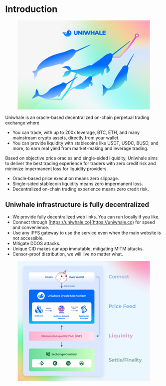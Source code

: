 # Introduction

<figure><img src=".gitbook/assets/section_cover (1).png" alt=""><figcaption></figcaption></figure>



Uniwhale is an oracle-based decentralized on-chain perpetual trading exchange where <mark style="color:green;"></mark>&#x20;

* You can trade, with up to 200x leverage, BTC, ETH, and many mainstream crypto assets, directly from your wallet.
* You can provide liquidity with stablecoins like USDT, USDC, BUSD, and more, to earn real yield from market-making and leverage trading.

Based on objective price oracles and single-sided liquidity, Uniwhale aims to deliver the best trading experience for traders with zero credit risk and minimize impermanent loss for liquidity providers.

* Oracle-based price execution means zero slippage.
* Single-sided stablecoin liquidity means zero impermanent loss.
* Decentralized on-chain trading experience means zero credit risk.

## Uniwhale infrastructure is fully decentralized

* We provide fully decentralized web links. You can run locally if you like.
* Connect through [https://uniwhale.co](https://uniwhale.co) for speed and convenience.
* Use any IPFS gateway to use the service even when the main website is not accessible.
* Mitigate DDOS attacks.
* Unique CID makes our app immutable, mitigating MITM attacks.
* Censor-proof distribution, we will live no matter what.

<figure><img src=".gitbook/assets/uniwhale_system_intro_chart (1).png" alt=""><figcaption></figcaption></figure>

###

